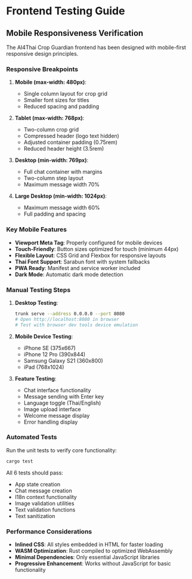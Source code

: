 # Frontend Testing Guide

## Mobile Responsiveness Verification

The AI4Thai Crop Guardian frontend has been designed with mobile-first responsive design principles.

### Responsive Breakpoints

1. **Mobile (max-width: 480px)**:
   - Single column layout for crop grid
   - Smaller font sizes for titles
   - Reduced spacing and padding

2. **Tablet (max-width: 768px)**:
   - Two-column crop grid
   - Compressed header (logo text hidden)
   - Adjusted container padding (0.75rem)
   - Reduced header height (3.5rem)

3. **Desktop (min-width: 769px)**:
   - Full chat container with margins
   - Two-column step layout
   - Maximum message width 70%

4. **Large Desktop (min-width: 1024px)**:
   - Maximum message width 60%
   - Full padding and spacing

### Key Mobile Features

- **Viewport Meta Tag**: Properly configured for mobile devices
- **Touch-Friendly**: Button sizes optimized for touch (minimum 44px)
- **Flexible Layout**: CSS Grid and Flexbox for responsive layouts
- **Thai Font Support**: Sarabun font with system fallbacks
- **PWA Ready**: Manifest and service worker included
- **Dark Mode**: Automatic dark mode detection

### Manual Testing Steps

1. **Desktop Testing**:
   ```bash
   trunk serve --address 0.0.0.0 --port 8080
   # Open http://localhost:8080 in browser
   # Test with browser dev tools device emulation
   ```

2. **Mobile Device Testing**:
   - iPhone SE (375x667)
   - iPhone 12 Pro (390x844)
   - Samsung Galaxy S21 (360x800)
   - iPad (768x1024)

3. **Feature Testing**:
   - Chat interface functionality
   - Message sending with Enter key
   - Language toggle (Thai/English)
   - Image upload interface
   - Welcome message display
   - Error handling display

### Automated Tests

Run the unit tests to verify core functionality:

```bash
cargo test
```

All 6 tests should pass:
- App state creation
- Chat message creation
- I18n context functionality
- Image validation utilities
- Text validation functions
- Text sanitization

### Performance Considerations

- **Inlined CSS**: All styles embedded in HTML for faster loading
- **WASM Optimization**: Rust compiled to optimized WebAssembly
- **Minimal Dependencies**: Only essential JavaScript libraries
- **Progressive Enhancement**: Works without JavaScript for basic functionality